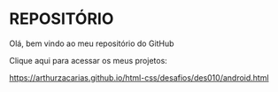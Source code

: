 # REPOSITÓRIO
 Olá, bem vindo ao meu repositório do GitHub

 Clique aqui para acessar os meus projetos:

 https://arthurzacarias.github.io/html-css/desafios/des010/android.html 
